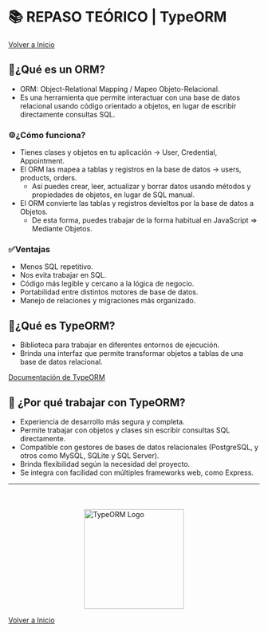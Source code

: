 # 📚 REPASO TEÓRICO | TypeORM

[Volver a Inicio](../../README.md)

## 🎯¿Qué es un ORM?

- ORM: Object-Relational Mapping / Mapeo Objeto-Relacional.
- Es una herramienta que permite interactuar con una base de datos relacional usando código orientado a objetos, en lugar de escribir directamente consultas SQL.

### ⚙️¿Cómo funciona?

- Tienes clases y objetos en tu aplicación → User, Credential, Appointment.
- El ORM las mapea a tablas y registros en la base de datos → users, products, orders.
  - Así puedes crear, leer, actualizar y borrar datos usando métodos y propiedades de objetos, en lugar de SQL manual.
- El ORM convierte las tablas y registros devieltos por la base de datos a Objetos.
  - De esta forma, puedes trabajar de la forma habitual en JavaScript => Mediante Objetos.

### ✅Ventajas

- Menos SQL repetitivo.
- Nos evita trabajar en SQL.
- Código más legible y cercano a la lógica de negocio.
- Portabilidad entre distintos motores de base de datos.
- Manejo de relaciones y migraciones más organizado.

## 🎯¿Qué es TypeORM?

- Biblioteca para trabajar en diferentes entornos de ejecución.
- Brinda una interfaz que permite transformar objetos a tablas de una base de datos relacional.

[Documentación de TypeORM](https://typeorm.io/)

## 🎯 ¿Por qué trabajar con TypeORM?

- Experiencia de desarrollo más segura y completa.
- Permite trabajar con objetos y clases sin escribir consultas SQL directamente.
- Compatible con gestores de bases de datos relacionales (PostgreSQL, y otros como MySQL, SQLite y SQL Server).
- Brinda flexibilidad según la necesidad del proyecto.
- Se integra con facilidad con múltiples frameworks web, como Express.

---

<a href="https://typeorm.io/" target="_blank">
  <img 
    src="https://imgs.search.brave.com/z3hLtXLwSpmLc2_Rt8DcWifKmuE53Ewv0TDOIEl5LMc/rs:fit:860:0:0:0/g:ce/aHR0cHM6Ly9sb2dv/d2lrLmNvbS9jb250/ZW50L3VwbG9hZHMv/aW1hZ2VzL3R5cGVv/cm0taWNvbjE3MjE0/MTkxMjgubG9nb3dp/ay5jb20ud2VicA" 
    style="display: block; margin: auto; width: 200px; margin-top: 50px;" 
    alt="TypeORM Logo"
  />
</a>

[Volver a Inicio](../../README.md)
